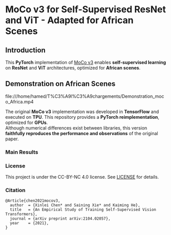 # **MoCo v3 for Self-Supervised ResNet and ViT - Adapted for African Scenes**  

## **Introduction**  
This **PyTorch** implementation of [MoCo v3](https://arxiv.org/abs/2104.02057) enables **self-supervised learning** on **ResNet** and **ViT** architectures, optimized for **African scenes**.  

## **Demonstration on African Scenes**  

file:///home/hamed/T%C3%A9l%C3%A9chargements/Demonstration_moco_Africa.mp4



The original **MoCo v3** implementation was developed in **TensorFlow** and executed on **TPU**. This repository provides a **PyTorch reimplementation**, optimized for **GPUs**.  
Although numerical differences exist between libraries, this version **faithfully reproduces the performance and observations** of the original paper.  


### Main Results



### License

This project is under the CC-BY-NC 4.0 license. See [LICENSE](LICENSE) for details.

### Citation
```
@Article{chen2021mocov3,
  author  = {Xinlei Chen* and Saining Xie* and Kaiming He},
  title   = {An Empirical Study of Training Self-Supervised Vision Transformers},
  journal = {arXiv preprint arXiv:2104.02057},
  year    = {2021},
}
```
